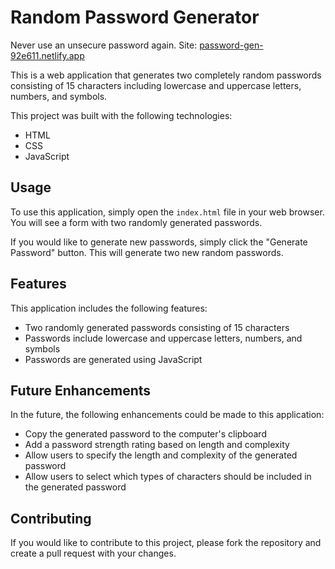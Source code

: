 # Random Password Generator
Never use an unsecure password again.
Site: [password-gen-92e611.netlify.app](https://password-gen-92e611.netlify.app/)

This is a web application that generates two completely random passwords consisting of 15 characters including lowercase and uppercase letters, numbers, and symbols.

This project was built with the following technologies:

- HTML
- CSS
- JavaScript

## Usage

To use this application, simply open the `index.html` file in your web browser. You will see a form with two randomly generated passwords.

If you would like to generate new passwords, simply click the "Generate Password" button. This will generate two new random passwords.

## Features

This application includes the following features:

- Two randomly generated passwords consisting of 15 characters
- Passwords include lowercase and uppercase letters, numbers, and symbols
- Passwords are generated using JavaScript

## Future Enhancements

In the future, the following enhancements could be made to this application:

- Copy the generated password to the computer's clipboard
- Add a password strength rating based on length and complexity
- Allow users to specify the length and complexity of the generated password
- Allow users to select which types of characters should be included in the generated password

## Contributing

If you would like to contribute to this project, please fork the repository and create a pull request with your changes.
